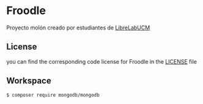 # Froodle
Proyecto molón creado por estudiantes de [LibreLabUCM](https://librelabucm.org/ "Librelab's Homepage")


## License
you can find the corresponding code license for Froodle in the [LICENSE](LICENSE) file


## Workspace
```sh
$ composer require mongodb/mongodb
```